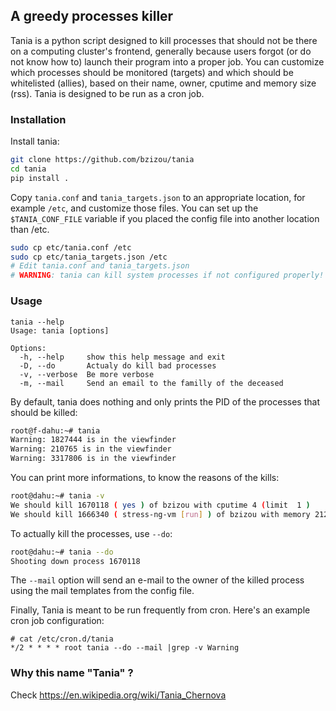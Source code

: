 ## A greedy processes killer

Tania is a python script designed to kill processes that should not be there 
on a computing cluster's frontend, generally because users forgot (or do not 
know how to) launch their program into a proper job.
You can customize which processes should be monitored (targets) and which should
be whitelisted (allies), based on their name, owner, cputime and memory size (rss).
Tania is designed to be run as a cron job.

### Installation


Install tania:

```bash
git clone https://github.com/bzizou/tania
cd tania
pip install .
```

Copy `tania.conf` and `tania_targets.json` to an appropriate location, for
example `/etc`, and customize those files. 
You can set up the `$TANIA_CONF_FILE` variable if you placed the config file
into another location than /etc.

```bash
sudo cp etc/tania.conf /etc
sudo cp etc/tania_targets.json /etc
# Edit tania.conf and tania_targets.json
# WARNING: tania can kill system processes if not configured properly!
```

### Usage

```
tania --help
Usage: tania [options]

Options:
  -h, --help     show this help message and exit
  -D, --do       Actualy do kill bad processes
  -v, --verbose  Be more verbose
  -m, --mail     Send an email to the familly of the deceased
```

By default, tania does nothing and only prints the PID of the processes that should be killed:

```bash
root@f-dahu:~# tania               
Warning: 1827444 is in the viewfinder 
Warning: 210765 is in the viewfinder  
Warning: 3317806 is in the viewfinder 
```

You can print more informations, to know the reasons of the kills:

```bash
root@dahu:~# tania -v
We should kill 1670118 ( yes ) of bzizou with cputime 4 (limit  1 )
We should kill 1666340 ( stress-ng-vm [run] ) of bzizou with memory 212292 (limit  200000 )
```

To actually kill the processes, use `--do`:

```bash
root@dahu:~# tania --do
Shooting down process 1670118
```

The `--mail` option will send an e-mail to the owner of the killed process using the mail templates
from the config file.

Finally, Tania is meant to be run frequently from cron. Here's an example cron job configuration:

```
# cat /etc/cron.d/tania                                  
*/2 * * * * root tania --do --mail |grep -v Warning
```

### Why this name "Tania" ?

Check https://en.wikipedia.org/wiki/Tania_Chernova
